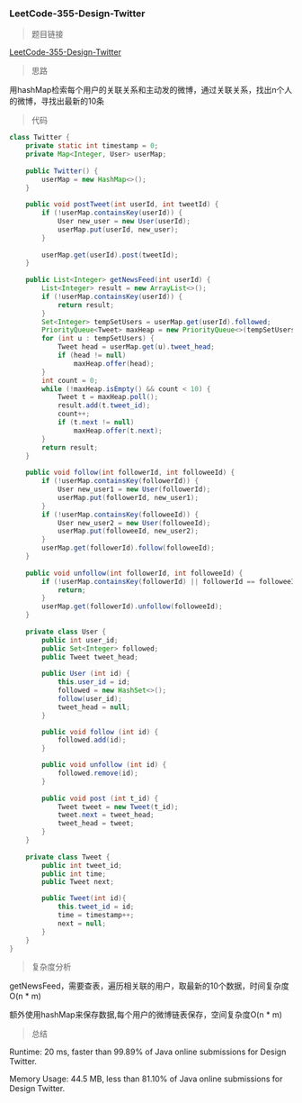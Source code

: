 ### LeetCode-355-Design-Twitter

> 题目链接

[LeetCode-355-Design-Twitter](https://leetcode.com/problems/design-twitter/)

> 思路

用hashMap检索每个用户的关联关系和主动发的微博，通过关联关系，找出n个人的微博，寻找出最新的10条

> 代码

```java
class Twitter {
    private static int timestamp = 0;
    private Map<Integer, User> userMap;
    
    public Twitter() {
        userMap = new HashMap<>();
    }
    
    public void postTweet(int userId, int tweetId) {
        if (!userMap.containsKey(userId)) {
            User new_user = new User(userId);
            userMap.put(userId, new_user);
        }
        
        userMap.get(userId).post(tweetId);
    }
    
    public List<Integer> getNewsFeed(int userId) {
        List<Integer> result = new ArrayList<>();
        if (!userMap.containsKey(userId)) {
            return result;
        }
        Set<Integer> tempSetUsers = userMap.get(userId).followed;
        PriorityQueue<Tweet> maxHeap = new PriorityQueue<>(tempSetUsers.size(), (a, b) -> b.time - a.time);
        for (int u : tempSetUsers) {
            Tweet head = userMap.get(u).tweet_head;
            if (head != null) 
                maxHeap.offer(head);         
        }
        int count = 0;
        while (!maxHeap.isEmpty() && count < 10) {
            Tweet t = maxHeap.poll(); 
            result.add(t.tweet_id);
            count++;  
            if (t.next != null)
                maxHeap.offer(t.next);
        }
        return result;
    }
    
    public void follow(int followerId, int followeeId) {
        if (!userMap.containsKey(followerId)) {
            User new_user1 = new User(followerId);
            userMap.put(followerId, new_user1);
        }
        if (!userMap.containsKey(followeeId)) {
            User new_user2 = new User(followeeId);
            userMap.put(followeeId, new_user2);
        }
        userMap.get(followerId).follow(followeeId);
    }
    
    public void unfollow(int followerId, int followeeId) {
        if (!userMap.containsKey(followerId) || followerId == followeeId) {
            return;
        }
        userMap.get(followerId).unfollow(followeeId);
    }
    
    private class User {
        public int user_id;
        public Set<Integer> followed;
		public Tweet tweet_head;
        
        public User (int id) {
			this.user_id = id;
			followed = new HashSet<>();
			follow(user_id);
			tweet_head = null;
		}

		public void follow (int id) {
			followed.add(id);
		}

		public void unfollow (int id) {
			followed.remove(id);
		}
        
        public void post (int t_id) {
            Tweet tweet = new Tweet(t_id);
            tweet.next = tweet_head;
            tweet_head = tweet;
        }
    }
    
    private class Tweet {
        public int tweet_id;
		public int time;
		public Tweet next;

		public Tweet(int id){
			this.tweet_id = id;
			time = timestamp++;
			next = null;
		}
    }
}
```

> 复杂度分析

getNewsFeed，需要查表，遍历相关联的用户，取最新的10个数据，时间复杂度O(n * m)

额外使用hashMap来保存数据,每个用户的微博链表保存，空间复杂度O(n * m)

> 总结

Runtime: 20 ms, faster than 99.89% of Java online submissions for Design Twitter.

Memory Usage: 44.5 MB, less than 81.10% of Java online submissions for Design Twitter.
